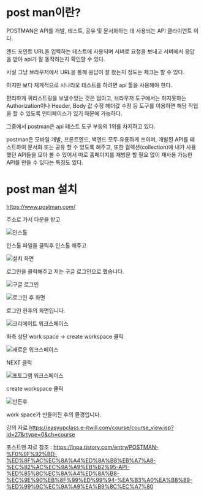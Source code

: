 post man이란?
==

POSTMAN은 API를 개발, 테스트, 공유 및 문서화하는 데 사용되는 API 클라이언트 이다.

엔드 포인트 URL을 입력하는 테스트에 사용되며 서버로 요청을 보내고 서버에서 응답을 받아 api가 잘 동작하는지 확인할 수 있다.

 

사실 그냥 브라우저에서 URL을 통해 응답이 잘 왔는지 정도는 체크는 할 수 있다.

하지만 보다 체계적으로 시나리오 테스트를 하려면 api 툴을 사용해야 한다.

편리하게 쿼리스트링을 보낼수있는 것은 덤이고, 브라우저 도구에서는 하지못하는 Authorization이나 Header, Body 값 수정 헤더값 수정 등 도구를 이용하면 해당 작업을 할 수 있도록 인터페이스가 있기 때문에 가능하다.

그중에서 postman은 api 테스트 도구 부동의 1위를 차지하고 있다.

 

postman은 모바일 개발, 프론트엔드, 백엔드 모두 유용하게 쓰이며, 개발된 API를 테스트하여 문서화 또는 공유 할 수 있도록 해주고, 또한 컬렉션(collection)에 내가 사용했던 API들을 모아 볼 수 있어서 따로 홈페이지를 재방문 할 필요 없이 재사용 가능한 API를 만들 수 있다는 특징도 있다.



post man 설치
===

https://www.postman.com/

주소로 가서 다운을 받고 

![인스톨](https://github.com/kmh0128/photogram/assets/100178951/09485988-6bcb-4e31-9bcf-eb929e60de98)

인스톨 파일을 클릭후 인스톨 해주고

![설치 화면](https://github.com/kmh0128/photogram/assets/100178951/417257a1-5a4e-4b57-a3f4-18909afc6b5b)

로그인을 클릭해주고 저는 구글 로그인으로 했습니다.

![구글 로그인](https://github.com/kmh0128/photogram/assets/100178951/068f905b-5740-4021-8b29-1a78abe624b0)

![로그인 후 화면](https://github.com/kmh0128/photogram/assets/100178951/0af414a2-c953-433f-a8f0-af4557f64d14)

로그인 한후의 화면입니다.

![크리에이트 워크스페이스](https://github.com/kmh0128/photogram/assets/100178951/c130f4e6-dc4f-49e7-9fb5-516e48122a92)

좌측 상단 work space -> create workspace 클릭

![새로운 워크스페이스](https://github.com/kmh0128/photogram/assets/100178951/ea3a0856-d772-44db-9011-7748be4d3b65)

NEXT 클릭

![포토그램 워크스페이스](https://github.com/kmh0128/photogram/assets/100178951/debf7088-cb90-4da2-8d53-52c8e4e0dc33)

create workspace 클릭

![만든후 ](https://github.com/kmh0128/photogram/assets/100178951/fb2b0b35-eee7-4c4d-88b8-ed1917d62181)

work space가 만들어진 후의 환경입니다.

강의 자료 https://easyupclass.e-itwill.com/course/course_view.jsp?id=27&rtype=0&ch=course

포스트맨 자료 참조 : https://inpa.tistory.com/entry/POSTMAN-%F0%9F%92%BD-%ED%8F%AC%EC%8A%A4%ED%8A%B8%EB%A7%A8-%EC%82%AC%EC%9A%A9%EB%B2%95-API-%ED%85%8C%EC%8A%A4%ED%8A%B8-%EC%9E%90%EB%8F%99%ED%99%94-%EA%B3%A0%EA%B8%89-%ED%99%9C%EC%9A%A9%EA%B9%8C%EC%A7%80
